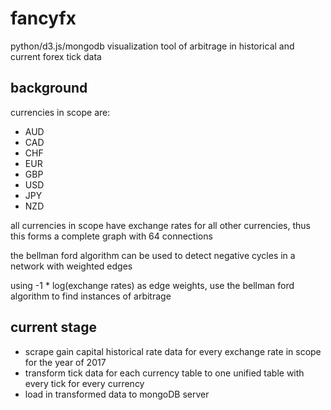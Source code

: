 # fancyfx
python/d3.js/mongodb visualization tool of arbitrage in historical and current forex tick data

## background
currencies in scope are: 
- AUD
- CAD
- CHF
- EUR
- GBP
- USD
- JPY
- NZD

all currencies in scope have exchange rates for all other currencies, thus this forms a complete graph with 64 connections

the bellman ford algorithm can be used to detect negative cycles in a network with weighted edges

using -1 * log(exchange rates) as edge weights, use the bellman ford algorithm to find instances of arbitrage

## current stage
- scrape gain capital historical rate data for every exchange rate in scope for the year of 2017
- transform tick data for each currency table to one unified table with every tick for every currency
- load in transformed data to mongoDB server 
